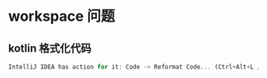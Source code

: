 
# workspace 问题

## kotlin 格式化代码

```js
IntelliJ IDEA has action for it: Code -> Reformat Code... (Ctrl+Alt+L / Cmd+Alt+L) It works not only for Kotlin, but also for any language supported by the IDE.
```